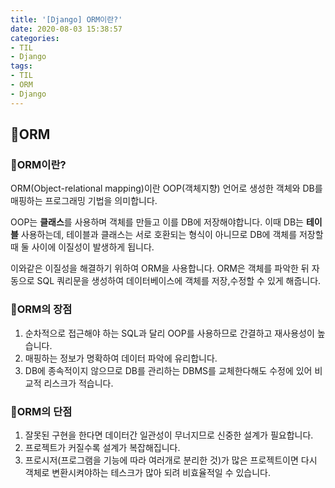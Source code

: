 ```yaml
---
title: '[Django] ORM이란?'
date: 2020-08-03 15:38:57
categories: 
- TIL
- Django
tags: 
- TIL
- ORM
- Django
---
```



## 🌟ORM
### 🎯ORM이란?
ORM(Object-relational mapping)이란 OOP(객체지향) 언어로 생성한 객체와 DB를 매핑하는 프로그래밍 기법을 의미합니다. 

OOP는 **클래스**를 사용하며 객체를 만들고 이를 DB에 저장해야합니다. 이때 DB는 **테이블** 사용하는데, 
테이블과 클래스는 서로 호환되는 형식이 아니므로 DB에 객체를 저장할때 둘 사이에 이질성이 발생하게 됩니다.

이와같은 이질성을 해결하기 위하여 ORM을 사용합니다.
ORM은 객체를 파악한 뒤 자동으로 SQL 쿼리문을 생성하여 데이터베이스에 객체를 저장,수정할 수 있게 해줍니다.

### 🎯ORM의 장점
1. 순차적으로 접근해야 하는 SQL과 달리 OOP를 사용하므로 간결하고 재사용성이 높습니다.
2. 매핑하는 정보가 명확하여 데이터 파악에 유리합니다.
3. DB에 종속적이지 않으므로 DB를 관리하는 DBMS를 교체한다해도
수정에 있어 비교적 리스크가 적습니다.

### 🎯ORM의 단점
1. 잘못된 구현을 한다면 데이터간 일관성이 무너지므로 신중한 설계가 필요합니다.
2. 프로젝트가 커질수록 설계가 복잡해집니다.
3. 프로시저(프로그램을 기능에 따라 여러개로 분리한 것)가 많은 프로젝트이면 
다시 객체로 변환시켜야하는 테스크가 많아 되려 비효율적일 수 있습니다.

 

